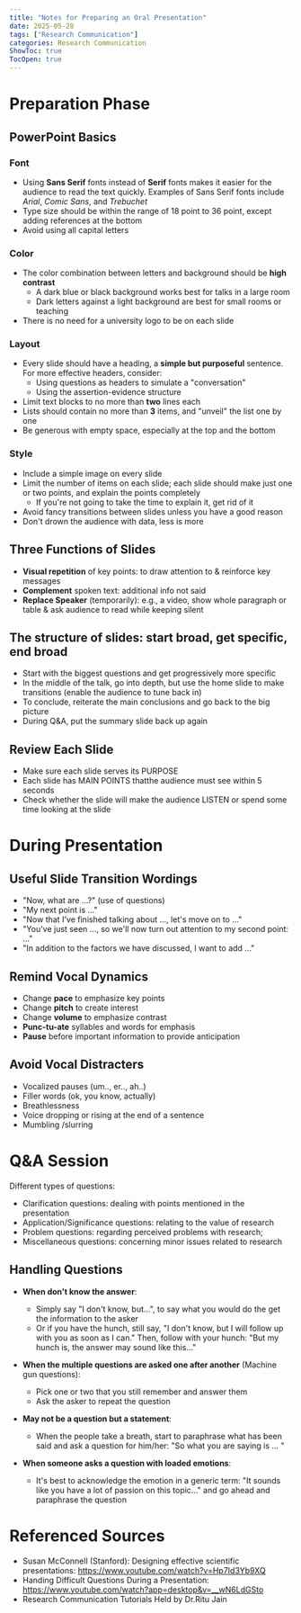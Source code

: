 ```yaml
---
title: "Notes for Preparing an Oral Presentation"
date: 2025-05-28
tags: ["Research Communication"]
categories: Research Communication
ShowToc: true
TocOpen: true
---
```



# Preparation Phase

## PowerPoint Basics

### Font 
  + Using **Sans Serif** fonts instead of **Serif** fonts makes it easier for the audience to read the text quickly. Examples of Sans Serif fonts include *Arial*, *Comic Sans*, and *Trebuchet*
  + Type size should be within the range of 18 point to 36 point, except adding references at the bottom
  + Avoid using all capital letters
  

### Color
  + The color combination between letters and background should be **high contrast**
    + A dark blue or black background works best for talks in a large room
    + Dark letters against a light background are best for small rooms or teaching
  + There is no need for a university logo to be on each slide

### Layout
  + Every slide should have a heading, a **simple but purposeful** sentence. For more effective headers, consider:
    + Using questions as headers to simulate a "conversation"
    + Using the assertion-evidence structure
  + Limit text blocks to no more than **two** lines each
  + Lists should contain no more than **3** items, and "unveil" the list one by one
  + Be generous with empty space, especially at the top and the bottom

### Style
  + Include a simple image on every slide
  + Limit the number of items on each slide; each slide should make just one or two points, and explain the points completely
    + If you're not going to take the time to explain it, get rid of it
  + Avoid fancy transitions between slides unless you have a good reason
  + Don't drown the audience with data, less is more


## Three Functions of Slides 
+ **Visual repetition** of key points: to draw attention to & reinforce key messages
+ **Complement** spoken text: additional info not said
+ **Replace Speaker** (temporarily): e.g., a video, show whole paragraph or table & ask audience to read while keeping silent

## The structure of slides: start broad, get specific, end broad
+ Start with the biggest questions and get progressively more specific
+ In the middle of the talk, go into depth, but use the home slide to make transitions (enable the audience to tune back in)
+ To conclude, reiterate the main conclusions and go back to the big picture
+ During Q&A, put the summary slide back up again

## Review Each Slide
+ Make sure each slide serves its PURPOSE
+ Each slide has MAIN POINTS thatthe  audience must see within 5 seconds
+ Check whether the slide will make the audience LISTEN or spend some time looking at the slide


# During Presentation

## Useful Slide Transition Wordings
+ "Now, what are ...?" (use of questions)
+ "My next point is ..."
+ "Now that I've finished talking about ..., let's move on to ..."
+ "You've just seen ..., so we'll now turn out attention to my second point: ..."
+ "In addition to the factors we have discussed, I want to add ..."

## Remind Vocal Dynamics
+ Change **pace** to emphasize key points
+ Change **pitch** to create interest
+ Change **volume** to emphasize contrast
+ **Punc-tu-ate** syllables and words for emphasis
+ **Pause** before important information to provide anticipation

## Avoid Vocal Distracters
+ Vocalized pauses (um.., er.., ah..)
+ Filler words (ok, you know, actually)
+ Breathlessness
+ Voice dropping or rising at the end of a sentence
+ Mumbling /slurring


# Q&A Session 

Different types of questions:
+ Clarification questions: dealing with points mentioned in the presentation
+ Application/Significance questions: relating to the value of research
+ Problem questions: regarding perceived problems with research;
+ Miscellaneous questions: concerning minor issues related to research

## Handling Questions

+ **When don't know the answer**: 
  + Simply say "I don't know, but...", to say what you would do the get the information to the asker
  + Or if you have the hunch, still say, "I don't know, but I will follow up with you as soon as I can." Then, follow with your hunch: "But my hunch is, the answer may sound like this..."

+ **When the multiple questions are asked one after another** (Machine gun questions):
  + Pick one or two that you still remember and answer them
  + Ask the asker to repeat the question

+ **May not be a question but a statement**:
  + When the people take a breath, start to paraphrase what has been said and ask a question for him/her: "So what you are saying is ... "

+ **When someone asks a question with loaded emotions**:
  + It's best to acknowledge the emotion in a generic term: "It sounds like you have a lot of passion on this topic..." and go ahead and paraphrase the question


# Referenced Sources
+ Susan McConnell (Stanford): Designing effective scientific presentations: https://www.youtube.com/watch?v=Hp7Id3Yb9XQ
+ Handing Difficult Questions During a Presentation: https://www.youtube.com/watch?app=desktop&v=__wN6LdGSto
+ Research Communication Tutorials Held by Dr.Ritu Jain